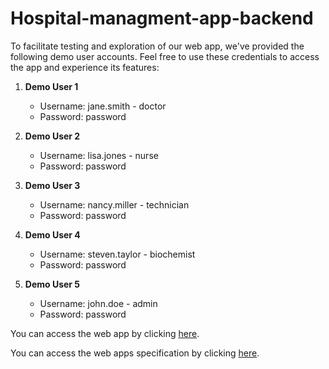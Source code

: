 # Hospital-managment-app-backend

To facilitate testing and exploration of our web app, we've provided the following demo user accounts. Feel free to use these credentials to access the app and experience its features:

1. **Demo User 1**
   - Username: jane.smith - doctor
   - Password: password

2. **Demo User 2**
   - Username: lisa.jones - nurse
   - Password: password

3. **Demo User 3**
   - Username: nancy.miller - technician
   - Password: password

4. **Demo User 4**
   - Username: steven.taylor - biochemist
   - Password: password
  
5. **Demo User 5**
   - Username: john.doe - admin
   - Password: password
  
You can access the web app by clicking [here](http://bolnica-1.k8s.elab.rs/login).

You can access the web apps specification by clicking [here](https://drive.google.com/file/d/1GQ6XQFwI6JZEONM6TOfuwhWMlLMZJde6/view?usp=sharing).


